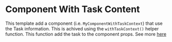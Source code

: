 # Component With Task Content 

This template add a component (i.e. `MyComponentWithTaskContext`) that use the Task information. This is achived using the `withTaskContext()` helper function. This function add the task to the component props. See more [here](https://www.twilio.com/docs/flex/ui/add-component-context#add-task-data-to-a-custom-component)